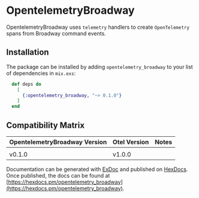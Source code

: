# OpentelemetryBroadway

OpentelemetryBroadway uses `telemetry` handlers to create `OpenTelemetry` spans
from Broadway command events.

## Installation

The package can be installed by adding `opentelemetry_broadway` to your list of
dependencies in `mix.exs`:

```elixir
  def deps do
    [
      {:opentelemetry_broadway, "~> 0.1.0"}
    ]
  end
```

## Compatibility Matrix

| OpentelemetryBroadway Version | Otel Version | Notes |
| :--------------------------- | :----------- | :---- |
|                              |              |       |
| v0.1.0                       | v1.0.0       |       |

Documentation can be generated with [ExDoc](https://github.com/elixir-lang/ex_doc)
and published on [HexDocs](https://hexdocs.pm). Once published, the docs can
be found at [https://hexdocs.pm/opentelemetry_broadway](https://hexdocs.pm/opentelemetry_broadway).

